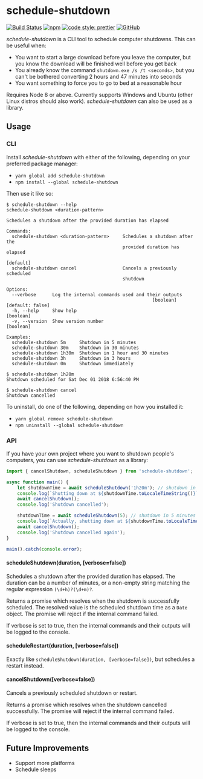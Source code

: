 # schedule-shutdown

[![Build Status](https://img.shields.io/travis/com/Shingyx/schedule-shutdown/master.svg?style=flat-square)](https://travis-ci.com/Shingyx/schedule-shutdown)
[![npm](https://img.shields.io/npm/v/schedule-shutdown.svg?style=flat-square)](https://www.npmjs.com/package/schedule-shutdown)
[![code style: prettier](https://img.shields.io/badge/code_style-prettier-ff69b4.svg?style=flat-square)](https://github.com/prettier/prettier)
[![GitHub](https://img.shields.io/github/license/Shingyx/schedule-shutdown.svg?style=flat-square)](https://github.com/Shingyx/schedule-shutdown/blob/master/LICENSE.md)

_schedule-shutdown_ is a CLI tool to schedule computer shutdowns. This can be useful when:

-   You want to start a large download before you leave the computer, but you know the download will be finished well before you get back
-   You already know the command `shutdown.exe /s /t <seconds>`, but you can't be bothered converting 2 hours and 47 minutes into seconds
-   You want something to force you to go to bed at a reasonable hour

Requires Node 8 or above. Currently supports Windows and Ubuntu (other Linux distros should also work). _schedule-shutdown_ can also be used as a library.

## Usage

### CLI

Install _schedule-shutdown_ with either of the following, depending on your preferred package manager:

-   `yarn global add schedule-shutdown`
-   `npm install --global schedule-shutdown`

Then use it like so:

```console
$ schedule-shutdown --help
schedule-shutdown <duration-pattern>

Schedules a shutdown after the provided duration has elapsed

Commands:
  schedule-shutdown <duration-pattern>     Schedules a shutdown after the
                                           provided duration has elapsed
                                                                       [default]
  schedule-shutdown cancel                 Cancels a previously scheduled
                                           shutdown

Options:
  --verbose      Log the internal commands used and their outputs
                                                      [boolean] [default: false]
  -h, --help     Show help                                             [boolean]
  -v, --version  Show version number                                   [boolean]

Examples:
  schedule-shutdown 5m     Shutdown in 5 minutes
  schedule-shutdown 30m    Shutdown in 30 minutes
  schedule-shutdown 1h30m  Shutdown in 1 hour and 30 minutes
  schedule-shutdown 3h     Shutdown in 3 hours
  schedule-shutdown 0m     Shutdown immediately

$ schedule-shutdown 1h20m
Shutdown scheduled for Sat Dec 01 2018 6:56:40 PM

$ schedule-shutdown cancel
Shutdown cancelled
```

To uninstall, do one of the following, depending on how you installed it:

-   `yarn global remove schedule-shutdown`
-   `npm uninstall --global schedule-shutdown`

### API

If you have your own project where you want to shutdown people's computers, you can use _schedule-shutdown_ as a library:

```typescript
import { cancelShutdown, scheduleShutdown } from 'schedule-shutdown';

async function main() {
    let shutdownTime = await scheduleShutdown('1h20m'); // shutdown in 1 hour and 20 minutes
    console.log(`Shutting down at ${shutdownTime.toLocaleTimeString()}`);
    await cancelShutdown();
    console.log('Shutdown cancelled');

    shutdownTime = await scheduleShutdown(5); // shutdown in 5 minutes
    console.log(`Actually, shutting down at ${shutdownTime.toLocaleTimeString()}`);
    await cancelShutdown();
    console.log('Shutdown cancelled again');
}

main().catch(console.error);
```

#### scheduleShutdown(duration, [verbose=false])

Schedules a shutdown after the provided duration has elapsed. The duration can be a number of minutes, or a non-empty string matching the regular expression `(\d+h)?(\d+m)?`.

Returns a promise which resolves when the shutdown is successfully scheduled. The resolved value is the scheduled shutdown time as a `Date` object. The promise will reject if the internal command failed.

If verbose is set to true, then the internal commands and their outputs will be logged to the console.

#### scheduleRestart(duration, [verbose=false])

Exactly like `scheduleShutdown(duration, [verbose=false])`, but schedules a restart instead.

#### cancelShutdown([verbose=false])

Cancels a previously scheduled shutdown or restart.

Returns a promise which resolves when the shutdown cancelled successfully. The promise will reject if the internal command failed.

If verbose is set to true, then the internal commands and their outputs will be logged to the console.

## Future Improvements

-   Support more platforms
-   Schedule sleeps
